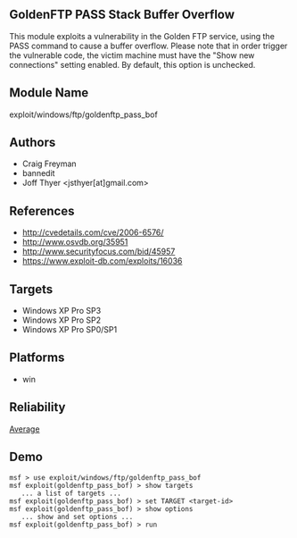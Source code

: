 ## GoldenFTP PASS Stack Buffer Overflow

This module exploits a vulnerability in the Golden FTP 
service, using the PASS command to cause a buffer overflow. 
Please note that in order trigger the vulnerable code, the 
victim machine must have the "Show new connections" setting 
enabled. By default, this option is unchecked.


## Module Name
exploit/windows/ftp/goldenftp_pass_bof

## Authors
* Craig Freyman
* bannedit
* Joff Thyer <jsthyer[at]gmail.com>


## References
* http://cvedetails.com/cve/2006-6576/
* http://www.osvdb.org/35951
* http://www.securityfocus.com/bid/45957
* https://www.exploit-db.com/exploits/16036



## Targets
* Windows XP Pro SP3
* Windows XP Pro SP2
* Windows XP Pro SP0/SP1


## Platforms
* win

## Reliability
[Average](https://github.com/rapid7/metasploit-framework/wiki/Exploit-Ranking)

## Demo

```
msf > use exploit/windows/ftp/goldenftp_pass_bof
msf exploit(goldenftp_pass_bof) > show targets
   ... a list of targets ...
msf exploit(goldenftp_pass_bof) > set TARGET <target-id>
msf exploit(goldenftp_pass_bof) > show options
   ... show and set options ...
msf exploit(goldenftp_pass_bof) > run
```
    
    